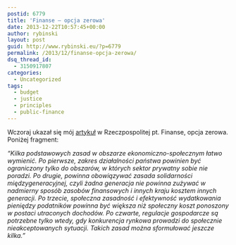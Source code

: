 ```yaml
---
postid: 6779
title: 'Finanse – opcja zerowa'
date: 2013-12-22T10:57:45+00:00
author: rybinski
layout: post
guid: http://www.rybinski.eu/?p=6779
permalink: /2013/12/finanse-opcja-zerowa/
dsq_thread_id:
  - 3150917807
categories:
  - Uncategorized
tags:
  - budget
  - justice
  - principles
  - public-finance
---
```

Wczoraj ukazał się mój [artykuł](http://www.ekonomia.rp.pl/artykul/706247,1074324-Finanse--opcja-zerowa.html) w Rzeczpospolitej pt. Finanse, opcja zerowa. Poniżej fragment:

_“Kilka podstawowych zasad w obszarze ekonomiczno-społecznym łatwo wymienić. Po pierwsze, zakres działalności państwa powinien być ograniczony tylko do obszarów, w których sektor prywatny sobie nie poradzi. Po drugie, powinna obowiązywać zasada solidarności międzygeneracyjnej, czyli żadna generacja nie powinna zużywać w nadmierny sposób zasobów finansowych i innych kraju kosztem innych generacji. Po trzecie, społeczna zasadność i efektywność wydatkowania pieniędzy podatników powinna być większa niż społeczny koszt ponoszony w postaci utraconych dochodów. Po czwarte, regulacje gospodarcze są potrzebne tylko wtedy, gdy konkurencja rynkowa prowadzi do społecznie nieakceptowanych sytuacji. Takich zasad można sformułować jeszcze kilka.”_
